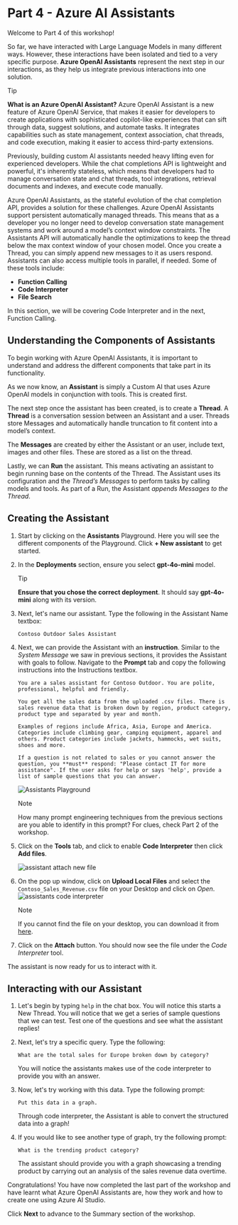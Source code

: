 # Part 4 - Azure AI Assistants

Welcome to Part 4 of this workshop! 

So far, we have interacted with Large Language Models in many different ways. However, these interactions have been isolated and tied to a very specific purpose. **Azure OpenAI Assistants** represent the next step in our interactions, as they help us integrate previous interactions into one solution.


> [!TIP] 
> **What is an Azure OpenAI Assistant?** Azure OpenAI Assistant is a new feature of Azure OpenAI Service, that makes it easier for developers to create applications with sophisticated copilot-like experiences that can sift through data, suggest solutions, and automate tasks. It integrates capabilities such as state management, context association, chat threads, and code execution, making it easier to access third-party extensions​.

Previously, building custom AI assistants needed heavy lifting even for experienced developers. While the chat completions API is lightweight and powerful, it's inherently stateless, which means that developers had to manage conversation state and chat threads, tool integrations, retrieval documents and indexes, and execute code manually.

Azure OpenAI Assistants, as the stateful evolution of the chat completion API, provides a solution for these challenges. Azure OpenAI Assistants support persistent automatically managed threads. This means that as a developer you no longer need to develop conversation state management systems and work around a model’s context window constraints. The Assistants API will automatically handle the optimizations to keep the thread below the max context window of your chosen model. Once you create a Thread, you can simply append new messages to it as users respond. Assistants can also access multiple tools in parallel, if needed. Some of these tools include:
- **Function Calling**
- **Code Interpreter**
- **File Search**

In this section, we will be covering Code Interpreter and in the next, Function Calling.

## Understanding the Components of Assistants

To begin working with Azure OpenAI Assistants, it is important to understand and address the different components that take part in its functionality.

As we now know, an **Assistant** is simply a Custom AI that uses Azure OpenAI models in conjunction with tools. This is created first.

The next step once the assistant has been created, is to create a **Thread**. A **Thread** is a conversation session between an Assistant and a user. Threads store Messages and automatically handle truncation to fit content into a model’s context.

The **Messages** are created by either the Assistant or an user, include text, images and other files. These are stored as a list on the thread.

Lastly, we can **Run** the assistant. This means activating an assistant to begin running base on the contents of the Thread. The Assistant uses its configuration and the *Thread’s Messages* to perform tasks by calling models and tools. As part of a Run, the Assistant *appends Messages to the Thread*.

## Creating the Assistant

1. Start by clicking on the **Assistants** Playground. Here you will see the different components of the Playground. Click **+ New assistant** to get started.

2. In the **Deployments** section, ensure you select **gpt-4o-mini** model.

    >[!TIP] 
    > **Ensure that you chose the correct deployment**. It should say **gpt-4o-mini** along with its version. 

2. Next, let's name our assistant. Type the following in the Assistant Name textbox:

    ```Contoso Outdoor Sales Assistant```

3. Next, we can provide the Assistant with an **instruction**. Similar to the *System Message* we saw in previous sections, it provides the Assistant with goals to follow. Navigate to the **Prompt** tab and copy the following instructions into the Instructions textbox.

    ``` 
    You are a sales assistant for Contoso Outdoor. You are polite, professional, helpful and friendly.

    You get all the sales data from the uploaded .csv files. There is sales revenue data that is broken down by region, product category, product type and separated by year and month.

    Examples of regions include Africa, Asia, Europe and America. Categories include climbing gear, camping equipment, apparel and others. Product categories include jackets, hammocks, wet suits, shoes and more. 

    If a question is not related to sales or you cannot answer the question, you **must** respond: "Please contact IT for more assistance". If the user asks for help or says 'help', provide a list of sample questions that you can answer.
    ```

    ![Assistants Playground](./Images/assistants_playground_with_name_and_prompt.png)

    >[!NOTE]
    >How many prompt engineering techniques from the previous sections are you able to identify in this prompt? For clues, check Part 2 of the workshop.

4. Click on the **Tools** tab, and click to enable **Code Interpreter** then click **Add files**.

    ![assistant attach new file](Images/assistants_playground_attach_new_file.png)

6. On the pop up window, click on **Upload Local Files** and select the `Contoso_Sales_Revenue.csv` file on your Desktop and click on *Open*.
    ![assistants code interpreter](Images/assistants-playground-code-interpreter-tool.png)

    >[!NOTE]
    > If you cannot find the file on your desktop, you can download it from [here](assets/Contoso_Sales_Revenue.csv).

7. Click on the **Attach** button. You should now see the file under the *Code Interpreter* tool.

The assistant is now ready for us to interact with it.

## Interacting with our Assistant

1. Let's begin by typing `help` in the chat box. You will notice this starts a New Thread. 
You will notice that we get a series of sample questions that we can test. Test one of the questions and see what the assistant replies!

2. Next, let's try a specific query. Type the following:

    ```What are the total sales for Europe broken down by category? ```

    You will notice the assistants makes use of the code interpreter to provide you with an answer.

3. Now, let's try working with this data. Type the following prompt:

    ```Put this data in a graph. ```

    Through code interpreter, the Assistant is able to convert the structured data into a graph!

4. If you would like to see another type of graph, try the following prompt:

    ```What is the trending product category? ```

    The assistant should provide you with a graph showcasing a trending product by carrying out an analysis of the sales revenue data overtime.

Congratulations! You have now completed the last part of the workshop and have learnt what Azure OpenAI Assistants are, how they work and how to create one using Azure AI Studio.

Click **Next** to advance to the Summary section of the workshop.